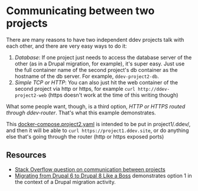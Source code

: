 # Communicating between two projects

There are many reasons to have two independent ddev projects talk with each other, and there are very easy ways to do it:

1. *Database*: If one project just needs to access the database server of the other (as in a Drupal migration, for example), it's super easy. Just use the full container name of the second project's db container as the hostname of the db server. For example, `ddev-project2-db`.
2. *Simple TCP or HTTP*: You can also just hit the web container of the second project via http or https, for example `curl http://ddev-project2-web` (https doesn't work at the time of this writing though)

What some people want, though, is a third option, *HTTP or HTTPS routed through ddev-router*. That's what this example demonstrates.

This [docker-compose.project2.yaml](docker-compose.project2.yaml) is intended to be put in project1/.ddev/, and  then it will be able to `curl https://project1.ddev.site`, or do anything else that's going through the router (http or https exposed ports)

## Resources

* [Stack Overflow question on communication between projects](https://stackoverflow.com/questions/51710272/communication-between-two-ddev-projects)
* [Migrating from Drupal 6 to Drupal 8 Like a Boss](https://dev.acquia.com/blog/migrating-drupal-6-drupal-8-boss) demonstrates option 1 in the context of a Drupal migration activity.
